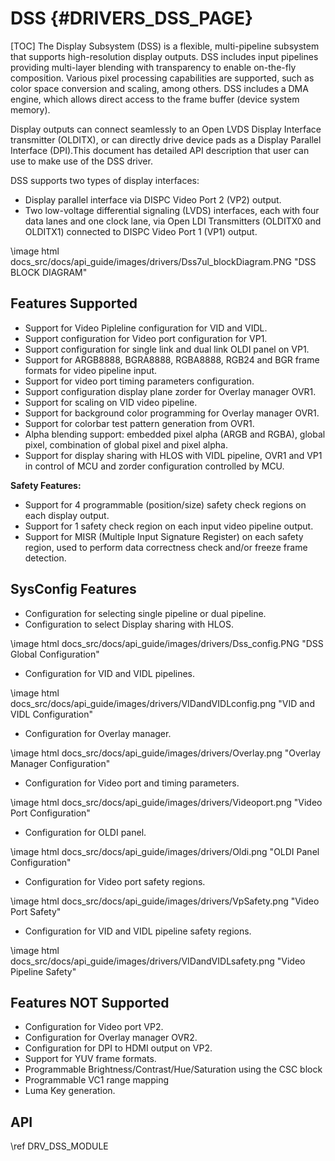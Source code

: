# DSS {#DRIVERS_DSS_PAGE}

[TOC]
The Display Subsystem (DSS) is a flexible, multi-pipeline subsystem that
supports high-resolution display outputs. DSS includes input pipelines providing
multi-layer blending with transparency to enable on-the-fly composition. Various
pixel processing capabilities are supported, such as color space conversion and
scaling, among others. DSS includes a DMA engine, which allows direct access to
the frame buffer (device system memory).


Display outputs can connect seamlessly to an Open LVDS Display Interface
transmitter (OLDITX), or can directly drive device pads as a Display Parallel
Interface (DPI).This document has detailed API description that user can use to
make use of the DSS driver.

DSS supports two types of display interfaces:
- Display parallel interface via DISPC Video Port 2 (VP2) output.
- Two low-voltage differential signaling (LVDS) interfaces, each with four data
lanes and one clock lane, via Open LDI Transmitters (OLDITX0 and OLDITX1)
connected to DISPC Video Port 1 (VP1) output.

\image html docs_src/docs/api_guide/images/drivers/Dss7ul_blockDiagram.PNG "DSS BLOCK DIAGRAM"

## Features Supported

- Support for Video Pipleline configuration for VID and VIDL.
- Support configuration for Video port configuration for VP1.
- Support configuration for single link and dual link OLDI panel on VP1.
- Support for ARGB8888, BGRA8888, RGBA8888, RGB24 and BGR frame formats for
video pipeline input.
- Support for video port timing parameters configuration.
- Support configuration display plane zorder for Overlay manager OVR1.
- Support for scaling on VID video pipeline.
- Support for background color programming for Overlay manager OVR1.
- Support for colorbar test pattern generation from OVR1.
- Alpha blending support: embedded pixel alpha (ARGB and RGBA), global pixel,
combination of global pixel and pixel alpha.
- Support for display sharing with HLOS with VIDL pipeline, OVR1 and VP1 in
control of MCU and zorder configuration controlled by MCU.

**Safety Features:**

- Support for 4 programmable (position/size) safety check regions on each
display output.
- Support for 1 safety check region on each input video pipeline output.
- Support for MISR (Multiple Input Signature Register) on each safety region,
used to perform data correctness check and/or freeze frame detection.

## SysConfig Features

- Configuration for selecting single pipeline or dual pipeline.
- Configuration to select Display sharing with HLOS.

\image html docs_src/docs/api_guide/images/drivers/Dss_config.PNG "DSS Global Configuration"

- Configuration for VID and VIDL pipelines.

\image html docs_src/docs/api_guide/images/drivers/VIDandVIDLconfig.png "VID and VIDL Configuration"

- Configuration for Overlay manager.

\image html docs_src/docs/api_guide/images/drivers/Overlay.png "Overlay Manager Configuration"

- Configuration for Video port and timing parameters.

\image html docs_src/docs/api_guide/images/drivers/Videoport.png "Video Port Configuration"

- Configuration for OLDI panel.

\image html docs_src/docs/api_guide/images/drivers/Oldi.png "OLDI Panel Configuration"

- Configuration for Video port safety regions.

\image html docs_src/docs/api_guide/images/drivers/VpSafety.png "Video Port Safety"

- Configuration for VID and VIDL pipeline safety regions.

\image html docs_src/docs/api_guide/images/drivers/VIDandVIDLsafety.png "Video Pipeline Safety"


## Features NOT Supported

- Configuration for Video port VP2.
- Configuration for Overlay manager OVR2.
- Configuration for DPI to HDMI output on VP2.
- Support for YUV frame formats.
- Programmable Brightness/Contrast/Hue/Saturation using the CSC block
- Programmable VC1 range mapping
- Luma Key generation.

## API

\ref DRV_DSS_MODULE
